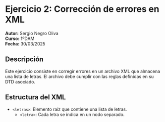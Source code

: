 # Ejercicio 2: Corrección de errores en XML

**Autor:** Sergio Negro Oliva  
**Curso:** 1ºDAM  
**Fecha:** 30/03/2025  

## Descripción  
Este ejercicio consiste en corregir errores en un archivo XML que almacena una lista de letras. El archivo debe cumplir con las reglas definidas en su DTD asociado.

## Estructura del XML  
- `<letras>`: Elemento raíz que contiene una lista de letras.  
  - `<letra>`: Cada letra se indica en un nodo separado.  
